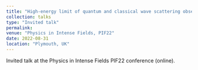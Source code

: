 ```yaml
---
title: "High-energy limit of quantum and classical wave scattering observables"
collection: talks
type: "Invited talk"
permalink: 
venue: "Physics in Intense Fields, PIF22"
date: 2022-08-31
location: "Plymouth, UK"
---
```

Invited talk at the Physics in Intense Fields PIF22 conference (online).
